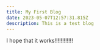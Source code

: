 ```yaml
---
title: My First Blog
date: 2023-05-07T12:57:31.815Z
description: This is a test blog
---
```

I﻿ hope that it works!!!!!!!!!!!!